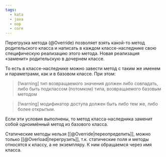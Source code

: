 ```yaml
---
tags:
  - kata
  - java
  - oop
  - core
---
```


Перегрузка метода (@Override) позволяет взять какой-то метод родительского класса и написать в каждом классе-наследнике свою специфическую реализацию этого метода. Новая реализация «заменит» родительскую в дочернем классе.

То есть в классе-наследнике можно завести метод с таким же именем и параметрами, как и в базовом классе. При этом: 
> [!warning] тип возвращаемого значения должен либо совпадать, либо быть подклассом (потомком) типа, возвращаемого базовым методом
 
> [!warning] модификатор доступа должен быть либо тем же, либо более открытым.

Если эти условия выполнены, то метод класса-наследника заменит собой одноимённый метод из базового класса.

Статические методы нельзя [[@Override|переопределить]], можно только [[@Overload|перегрузить]], т.к. статические поля и методы относятся к классу, а не экземпляру. К ним обращаемся через имя класса.